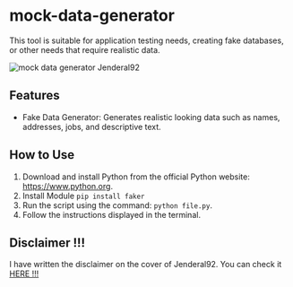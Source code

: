 # mock-data-generator

<p>This tool is suitable for application testing needs, creating fake databases, or other needs that require realistic data.</p>

![mock data generator Jenderal92](https://github.com/user-attachments/assets/49755a59-ded0-4f15-82c1-fc27b1e0b400)


## Features

<ul>
<li>Fake Data Generator: Generates realistic looking data such as names, addresses, jobs, and descriptive text.</li>
</ul>

## How to Use

<ol>
<li>Download and install Python from the official Python website: <a href="https://www.python.org">https://www.python.org</a>.</li>
<li>Install Module <code>pip install faker</code></li>
<li>Run the script using the command: <code>python file.py</code>.</li>
<li>Follow the instructions displayed in the terminal.</li>
</ol>

## Disclaimer !!!

<p>I have written the disclaimer on the cover of Jenderal92. You can check it <a href="https://github.com/Jenderal92">HERE !!!</a></p>
